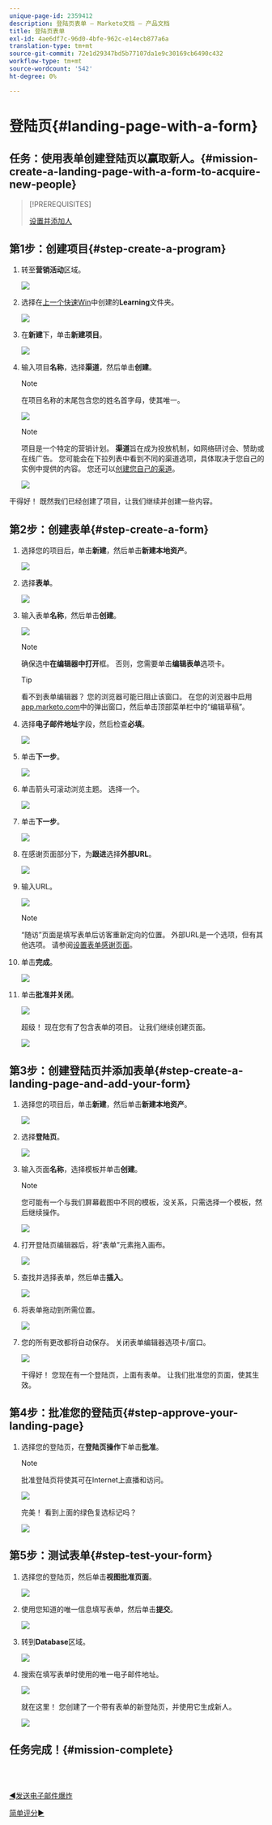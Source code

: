 ```yaml
---
unique-page-id: 2359412
description: 登陆页表单 — Marketo文档 — 产品文档
title: 登陆页表单
exl-id: 4ae6df7c-96d0-4bfe-962c-e14ecb877a6a
translation-type: tm+mt
source-git-commit: 72e1d29347bd5b77107da1e9c30169cb6490c432
workflow-type: tm+mt
source-wordcount: '542'
ht-degree: 0%

---
```


# 登陆页{#landing-page-with-a-form}

## 任务：使用表单创建登陆页以赢取新人。{#mission-create-a-landing-page-with-a-form-to-acquire-new-people}

>[!PREREQUISITES]
>
>[设置并添加人](/help/marketo/getting-started/quick-wins/get-set-up-and-add-a-person.md)

## 第1步：创建项目{#step-create-a-program}

1. 转至&#x200B;**营销活动**&#x200B;区域。

   ![](assets/ma.png)

1. 选择在[上一个快速Win](/help/marketo/getting-started/quick-wins/send-an-email.md)中创建的&#x200B;**Learning**&#x200B;文件夹。

   ![](assets/image2014-9-8-17-3a45-3a34.png)

1. 在&#x200B;**新建**&#x200B;下，单击&#x200B;**新建项目**。

   ![](assets/image2014-9-8-17-3a45-3a49.png)

1. 输入项目&#x200B;**名称**，选择&#x200B;**渠道**，然后单击&#x200B;**创建**。

   >[!NOTE]
   >
   >在项目名称的末尾包含您的姓名首字母，使其唯一。

   ![](assets/image2014-9-8-17-3a46-3a28.png)

   >[!NOTE]
   >
   >项目是一个特定的营销计划。 **渠道**&#x200B;旨在成为投放机制，如网络研讨会、赞助或在线广告。 您可能会在下拉列表中看到不同的渠道选项，具体取决于您自己的实例中提供的内容。 您还可以[创建您自己的渠道](/help/marketo/product-docs/administration/tags/create-a-program-channel.md)。

   ![](assets/image2014-9-8-17-3a46-3a47.png)

干得好！ 既然我们已经创建了项目，让我们继续并创建一些内容。

## 第2步：创建表单{#step-create-a-form}

1. 选择您的项目后，单击&#x200B;**新建**，然后单击&#x200B;**新建本地资产**。

   ![](assets/image2014-9-24-11-3a4-3a29.png)

1. 选择&#x200B;**表单**。

   ![](assets/image2014-9-24-11-3a4-3a42.png)

1. 输入表单&#x200B;**名称**，然后单击&#x200B;**创建**。

   ![](assets/image2014-9-24-11-3a5-3a0.png)

   >[!NOTE]
   >
   >确保选中&#x200B;**在编辑器中打开**&#x200B;框。 否则，您需要单击&#x200B;**编辑表单**&#x200B;选项卡。

   >[!TIP]
   >
   >看不到表单编辑器？ 您的浏览器可能已阻止该窗口。 在您的浏览器中启用[app.marketo.com](https://app.marketo.com/)中的弹出窗口，然后单击顶部菜单栏中的“编辑草稿”。

1. 选择&#x200B;**电子邮件地址**&#x200B;字段，然后检查&#x200B;**必填**。

   ![](assets/image2014-9-24-11-3a5-3a27.png)

1. 单击&#x200B;**下一步**。

   ![](assets/image2014-9-24-11-3a5-3a44.png)

1. 单击箭头可滚动浏览主题。 选择一个。

   ![](assets/image2014-9-24-11-3a6-3a0.png)

1. 单击&#x200B;**下一步**。

   ![](assets/image2014-9-24-11-3a6-3a19.png)

1. 在感谢页面部分下，为&#x200B;**跟进**&#x200B;选择&#x200B;**外部URL**。

   ![](assets/image2014-9-24-11-3a6-3a35.png)

1. 输入URL。

   ![](assets/image2014-9-24-11-3a6-3a50.png)

   >[!NOTE]
   >
   >“随访”页面是填写表单后访客重新定向的位置。 外部URL是一个选项，但有其他选项。 请参阅[设置表单感谢页面](/help/marketo/product-docs/demand-generation/forms/creating-a-form/set-a-form-thank-you-page.md)。

1. 单击&#x200B;**完成**。

   ![](assets/image2014-9-24-11-3a7-3a3.png)

1. 单击&#x200B;**批准并关闭**。

   ![](assets/image2014-9-24-11-3a7-3a15.png)

   超级！ 现在您有了包含表单的项目。 让我们继续创建页面。

   ![](assets/image2014-9-24-11-3a7-3a32.png)

## 第3步：创建登陆页并添加表单{#step-create-a-landing-page-and-add-your-form}

1. 选择您的项目后，单击&#x200B;**新建**，然后单击&#x200B;**新建本地资产**。

   ![](assets/image2014-9-24-11-3a7-3a51.png)

1. 选择&#x200B;**登陆页**。

   ![](assets/image2014-9-24-11-3a8-3a5.png)

1. 输入页面&#x200B;**名称**，选择模板并单击&#x200B;**创建**。

   >[!NOTE]
   >
   >您可能有一个与我们屏幕截图中不同的模板，没关系，只需选择一个模板，然后继续操作。

   ![](assets/image2014-9-24-11-3a8-3a23.png)

1. 打开登陆页编辑器后，将“表单”元素拖入画布。

   ![](assets/twentyone.png)

1. 查找并选择表单，然后单击&#x200B;**插入**。

   ![](assets/image2014-9-24-11-3a8-3a53.png)

1. 将表单拖动到所需位置。

   ![](assets/image2014-9-24-11-3a9-3a6.png)

1. 您的所有更改都将自动保存。 关闭表单编辑器选项卡/窗口。

   ![](assets/image2014-9-24-11-3a9-3a19.png)

   干得好！ 您现在有一个登陆页，上面有表单。 让我们批准您的页面，使其生效。

## 第4步：批准您的登陆页{#step-approve-your-landing-page}

1. 选择您的登陆页，在&#x200B;**登陆页操作**&#x200B;下单击&#x200B;**批准**。

   >[!NOTE]
   >
   >批准登陆页将使其可在Internet上直播和访问。

   ![](assets/image2014-9-24-11-3a9-3a37.png)

   完美！ 看到上面的绿色复选标记吗？

   ![](assets/image2014-9-24-11-3a9-3a53.png)

## 第5步：测试表单{#step-test-your-form}

1. 选择您的登陆页，然后单击&#x200B;**视图批准页面**。

   ![](assets/image2014-9-24-11-3a10-3a9.png)

1. 使用您知道的唯一信息填写表单，然后单击&#x200B;**提交**。

   ![](assets/image2014-9-24-11-3a10-3a23.png)

1. 转到&#x200B;**Database**&#x200B;区域。

   ![](assets/db-1.png)

1. 搜索在填写表单时使用的唯一电子邮件地址。

   ![](assets/30.png)

   就在这里！ 您创建了一个带有表单的新登陆页，并使用它生成新人。

   ![](assets/thirty-one.png)

## 任务完成！{#mission-complete}

<br> 

[◄发送电子邮件爆炸](/help/marketo/getting-started/quick-wins/send-an-email.md)

[简单评分►](/help/marketo/getting-started/quick-wins/simple-scoring.md)
